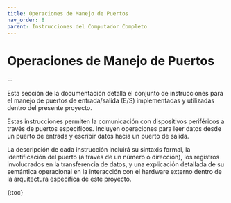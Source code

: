 ```yaml
---
title: Operaciones de Manejo de Puertos
nav_order: 8
parent: Instrucciones del Computador Completo
---
```


# Operaciones de Manejo de Puertos

--

Esta sección de la documentación detalla el conjunto de instrucciones para el manejo de puertos de entrada/salida (E/S) implementadas y utilizadas dentro del presente proyecto.

Estas instrucciones permiten la comunicación con dispositivos periféricos a través de puertos específicos. Incluyen operaciones para leer datos desde un puerto de entrada y escribir datos hacia un puerto de salida.

La descripción de cada instrucción incluirá su sintaxis formal, la identificación del puerto (a través de un número o dirección), los registros involucrados en la transferencia de datos, y una explicación detallada de su semántica operacional en la interacción con el hardware externo dentro de la arquitectura específica de este proyecto.

{:toc}
